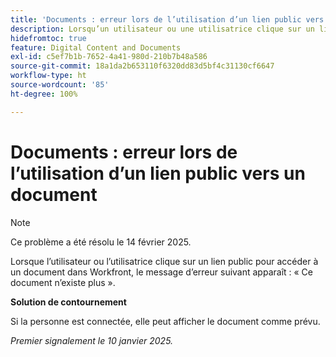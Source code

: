 ```yaml
---
title: 'Documents : erreur lors de l’utilisation d’un lien public vers un document'
description: Lorsqu’un utilisateur ou une utilisatrice clique sur un lien public pour accéder à un document dans Workfront, une erreur s’affiche.
hidefromtoc: true
feature: Digital Content and Documents
exl-id: c5ef7b1b-7652-4a41-980d-210b7b48a586
source-git-commit: 18a1da2b653110f6320dd83d5bf4c31130cf6647
workflow-type: ht
source-wordcount: '85'
ht-degree: 100%

---
```


# Documents : erreur lors de l’utilisation d’un lien public vers un document

>[!NOTE]
>
>Ce problème a été résolu le 14 février 2025.

Lorsque l’utilisateur ou l’utilisatrice clique sur un lien public pour accéder à un document dans Workfront, le message d’erreur suivant apparaît : « Ce document n’existe plus ».

**Solution de contournement**

Si la personne est connectée, elle peut afficher le document comme prévu.

_Premier signalement le 10 janvier 2025._
